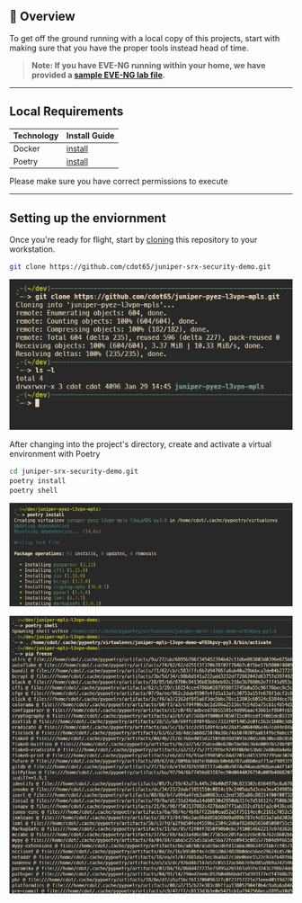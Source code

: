 ## 📌 Overview

To get off the ground running with a local copy of this projects, start with making sure that you have the proper tools instead head of time.

> **Note: If you have EVE-NG running within your home, we have provided a [sample EVE-NG lab file](https://github.com/cdot65/juniper-srx-security-demo/tree/main/files/eve-ng).**

---

## Local Requirements

| Technology | Install Guide                                  |
| ---------- | ---------------------------------------------- |
| Docker     | [install](https://docs.docker.com/get-docker/) |
| Poetry     | [install](https://python-poetry.org/)          |

Please make sure you have correct permissions to execute

---

## Setting up the enviornment

Once you're ready for flight, start by [cloning](https://rogerdudler.github.io/git-guide/) this repository to your workstation.

```bash
git clone https://github.com/cdot65/juniper-srx-security-demo.git
```

![git clone](https://raw.githubusercontent.com/cdot65/juniper-srx-security-demo/dev/site/content/assets/images/clone.png)

After changing into the project's directory, create and activate a virtual environment with Poetry

```bash
cd juniper-srx-security-demo.git
poetry install
poetry shell
```

![poetry install](https://raw.githubusercontent.com/cdot65/juniper-srx-security-demo/dev/site/content/assets/images/poetry_install.png)

![poetry shell](https://raw.githubusercontent.com/cdot65/juniper-srx-security-demo/dev/site/content/assets/images/poetry_shell.png)
